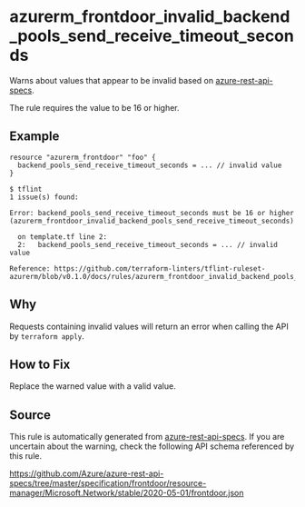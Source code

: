 <!--- This file generated by `tools/apispec-rule-gen/main.go`. DO NOT EDIT --->

# azurerm_frontdoor_invalid_backend_pools_send_receive_timeout_seconds

Warns about values that appear to be invalid based on [azure-rest-api-specs](https://github.com/Azure/azure-rest-api-specs).

The rule requires the value to be 16 or higher.

## Example

```hcl
resource "azurerm_frontdoor" "foo" {
  backend_pools_send_receive_timeout_seconds = ... // invalid value
}
```

```
$ tflint
1 issue(s) found:

Error: backend_pools_send_receive_timeout_seconds must be 16 or higher (azurerm_frontdoor_invalid_backend_pools_send_receive_timeout_seconds)

  on template.tf line 2:
  2:   backend_pools_send_receive_timeout_seconds = ... // invalid value

Reference: https://github.com/terraform-linters/tflint-ruleset-azurerm/blob/v0.1.0/docs/rules/azurerm_frontdoor_invalid_backend_pools_send_receive_timeout_seconds.md

```

## Why

Requests containing invalid values will return an error when calling the API by `terraform apply`.

## How to Fix

Replace the warned value with a valid value.

## Source

This rule is automatically generated from [azure-rest-api-specs](https://github.com/Azure/azure-rest-api-specs). If you are uncertain about the warning, check the following API schema referenced by this rule.

https://github.com/Azure/azure-rest-api-specs/tree/master/specification/frontdoor/resource-manager/Microsoft.Network/stable/2020-05-01/frontdoor.json
